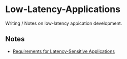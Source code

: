 # Low-Latency-Applications

Writing / Notes on low-latency appication development.

## Notes
- [Requirements for Latency-Sensitive Applications](https://github.com/MathewBravo/Low-Latency-Applications/blob/main/Requirements-Latency-Sensitive-Applications)
